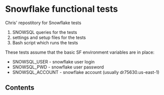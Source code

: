 # Snowflake functional tests

Chris' repostitory for Snowflake tests

1. SNOWSQL queries for the tests
2. settings and setup files for the tests
3. Bash script which runs the tests

These tests assume that the basic SF environment variables are in place:
- SNOWSQL_USER - snowflake user login
- SNOWSQL_PWD - snowflake user password
- SNOWSQL_ACCOUNT - snowflake account (usually dr75630.us-east-1)

## Contents

